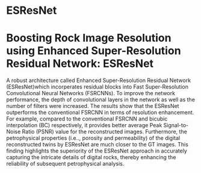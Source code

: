# ESResNet
# Boosting Rock Image Resolution using Enhanced Super-Resolution Residual Network: ESResNet

A robust architecture called Enhanced Super-Resolution Residual Network (ESResNet)which incorperates residual blocks into Fast Super-Resolution Convolutional Neural Networks (FSRCNNs). To improve the network performance, the depth of convolutional layers in the network as well as the number of filters were increased. The results show that the ESResNet outperforms the conventional FSRCNN in terms of resolution enhancement. For example, compared to the conventional FSRCNN and bicubic interpolation (BC) respectively, it provides better average Peak Signal-to-Noise Ratio (PSNR) value for the reconstructed images. Furthermore, the petrophysical properties (i.e.., porosity and permeability) of the digital reconstructed twins by ESResNet are much closer to the GT images. This finding highlights the superiority of the ESResNet approach in accurately capturing the intricate details of digital rocks, thereby enhancing the reliability of subsequent petrophysical analysis.
